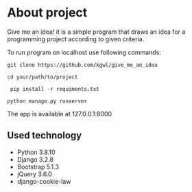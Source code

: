 # About project

Give me an idea! it is a simple program that draws an idea for a programming project according to given criteria. 

To run program on localhost use following commands:

`git clone https://github.com/kgwl/give_me_an_idea`

`cd your/path/to/project`

` pip install -r requiments.txt`

`python manage.py runserver`

The app is available at 127.0.0.1:8000 

## Used technology
- Python 3.8.10
- Django 3.2.8
- Bootstrap 5.1.3
- jQuery 3.6.0
- django-cookie-law 
